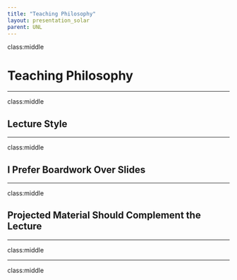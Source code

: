 ```yaml
---
title: "Teaching Philosophy"
layout: presentation_solar
parent: UNL
---
```


class:middle

# Teaching Philosophy

<!--
As for the teaching philosophy seminar, this will be a 20-minute talk about your approach in the classroom covering preparation, lecture style, student engagement, assessment, technology, etc. It should give faculty an idea of your approach to teaching in general. Be sure to contrast what you would do in a regular class with what you would do in the guest lecture since you will be somewhat limited. The remaining 10 minutes will be allocated for questions should the faculty have any.
-->

---

class:middle

## Lecture Style


---

class:middle

## I Prefer Boardwork Over Slides




<!--
TODO:
BIG LONG SLIDE ABOUT WHY SLIDES ARE FRAUGHT

-->

---

class:middle


## Projected Material Should Complement the Lecture








---

class:middle





---

class:middle








